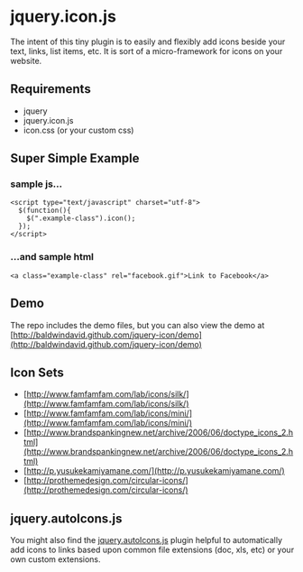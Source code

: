 # jquery.icon.js

The intent of this tiny plugin is to easily and flexibly add icons beside your text, links, list items, etc.  It is sort of a micro-framework for icons on your website.

## Requirements

- jquery
- jquery.icon.js
- icon.css (or your custom css)
	
## Super Simple Example

### sample js...

  	<script type="text/javascript" charset="utf-8">
      $(function(){
        $(".example-class").icon();
      });
  	</script>
  	
### ...and sample html

    <a class="example-class" rel="facebook.gif">Link to Facebook</a>
    
## Demo

The repo includes the demo files, but you can also view the demo at [http://baldwindavid.github.com/jquery-icon/demo](http://baldwindavid.github.com/jquery-icon/demo)

## Icon Sets
- [http://www.famfamfam.com/lab/icons/silk/](http://www.famfamfam.com/lab/icons/silk/)
- [http://www.famfamfam.com/lab/icons/mini/](http://www.famfamfam.com/lab/icons/mini/)
- [http://www.brandspankingnew.net/archive/2006/06/doctype_icons_2.html](http://www.brandspankingnew.net/archive/2006/06/doctype_icons_2.html)
- [http://p.yusukekamiyamane.com/](http://p.yusukekamiyamane.com/)
- [http://prothemedesign.com/circular-icons/](http://prothemedesign.com/circular-icons/)

## jquery.autoIcons.js

You might also find the [jquery.autoIcons.js](http://github.com/baldwindavid/jquery-autoIcons) plugin helpful to automatically add icons to links based upon common file extensions (doc, xls, etc) or your own custom extensions.